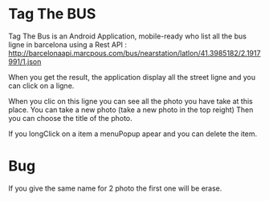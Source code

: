 # Tag The BUS 


Tag The Bus  is an Android Application, mobile-ready who list all the bus ligne in barcelona using a Rest API :  http://barcelonaapi.marcpous.com/bus/nearstation/latlon/41.3985182/2.1917991/1.json

When you get the result, the application display all the street ligne and you can click on a ligne.

When you clic on this ligne you can see all the photo you have take at this place.
You can take a new photo (take a new photo in the top reight)
Then you can choose the title of the photo.

If you longClick on a item a menuPopup apear and you can delete the item.


 
# Bug
If you give the same name for 2 photo the first one will be erase.
